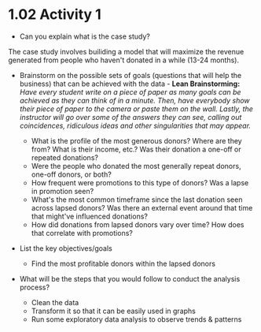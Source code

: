 # 1.02 Activity 1

- Can you explain what is the case study?

The case study involves builiding a model that will maximize the revenue generated from people who haven't donated in a while (13-24 months).

- Brainstorm on the possible sets of goals (questions that will help the business) that can be achieved with the data - **Lean Brainstorming:** _Have every student write on a piece of paper as many goals can be achieved as they can think of in a minute. Then, have everybody show their piece of paper to the camera or paste them on the wall. Lastly, the instructor will go over some of the answers they can see, calling out coincidences, ridiculous ideas and other singularities that may appear._

  - What is the profile of the most generous donors? Where are they from? What is their income, etc.? Was their donation a one-off or repeated donations?
  - Were the people who donated the most generally repeat donors, one-off donors, or both?
  - How frequent were promotions to this type of donors? Was a lapse in promotion seen?
  - What's the most common timeframe since the last donation seen across lapsed donors? Was there an external event around that time that might've influenced donations?
  - How did donations from lapsed donors vary over time? How does that correlate with promotions?

- List the key objectives/goals

  - Find the most profitable donors within the lapsed donors

- What will be the steps that you would follow to conduct the analysis process?

  - Clean the data  
  - Transform it so that it can be easily used in graphs  
  - Run some exploratory data analysis to observe trends & patterns

